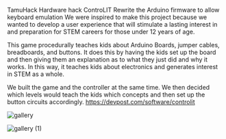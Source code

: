 TamuHack Hardware hack ControLIT
Rewrite the Arduino firmware to allow keyboard emulation
We were inspired to make this project because we wanted to develop a user experience that will stimulate a lasting interest in and preparation for STEM careers for those under 12 years of age.

This game procedurally teaches kids about Arduino Boards, jumper cables, breadboards, and buttons. It does this by having the kids set up the board and then giving them an explanation as to what they just did and why it works. In this way, it teaches kids about electronics and generates interest in STEM as a whole.

We built the game and the controller at the same time. We then decided which levels would teach the kids which concepts and then set up the button circuits accordingly.
https://devpost.com/software/controlit

![gallery](https://github.com/user-attachments/assets/0266c3c4-4f0c-4120-9389-d81f0f4c66ec)

![gallery (1)](https://github.com/user-attachments/assets/10ce923f-3fbd-4b78-a651-7d464fd52ea2)
